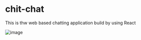 # chit-chat
This is thw web based chatting application build by using React

![image](https://github.com/user-attachments/assets/5e86c9bd-4e51-4fcf-8649-27f5e0cdd7e8)
